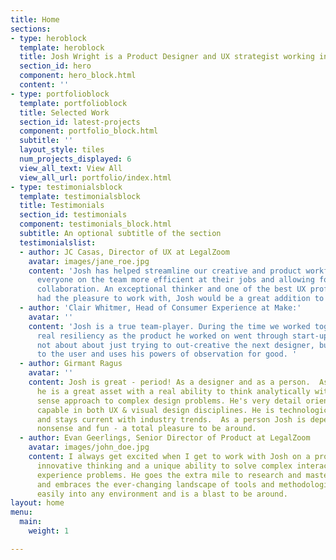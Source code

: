 ```yaml
---
title: Home
sections:
- type: heroblock
  template: heroblock
  title: Josh Wright is a Product Designer and UX strategist working in California
  section_id: hero
  component: hero_block.html
  content: ''
- type: portfolioblock
  template: portfolioblock
  title: Selected Work
  section_id: latest-projects
  component: portfolio_block.html
  subtitle: ''
  layout_style: tiles
  num_projects_displayed: 6
  view_all_text: View All
  view_all_url: portfolio/index.html
- type: testimonialsblock
  template: testimonialsblock
  title: Testimonials
  section_id: testimonials
  component: testimonials_block.html
  subtitle: An optional subtitle of the section
  testimonialslist:
  - author: JC Casas, Director of UX at LegalZoom
    avatar: images/jane_roe.jpg
    content: 'Josh has helped streamline our creative and product workflow, making
      everyone on the team more efficient at their jobs and allowing for greater team
      collaboration. An exceptional thinker and one of the best UX professionals I’ve
      had the pleasure to work with, Josh would be a great addition to any team. '
  - author: 'Clair Whitmer, Head of Consumer Experience at Make:'
    avatar: ''
    content: 'Josh is a true team-player. During the time we worked together, he demonstrated
      real resiliency as the product he worked on went through start-up growing pains.  He''s
      not about about just trying to out-creative the next designer, but really listens
      to the user and uses his powers of observation for good. '
  - author: Girmant Ragus
    avatar: ''
    content: Josh is great - period! As a designer and as a person.  As a designer
      he is a great asset with a real ability to think analytically with a common
      sense approach to complex design problems. He's very detail oriented and extremely
      capable in both UX & visual design disciplines. He is technologically savvy
      and stays current with industry trends.  As a person Josh is dependable, no
      nonsense and fun - a total pleasure to be around.
  - author: Evan Geerlings, Senior Director of Product at LegalZoom
    avatar: images/john_doe.jpg
    content: I always get excited when I get to work with Josh on a project. He brings
      innovative thinking and a unique ability to solve complex interaction and user
      experience problems. He goes the extra mile to research and master new technologies
      and embraces the ever-changing landscape of tools and methodologies. Josh fits
      easily into any environment and is a blast to be around.
layout: home
menu:
  main:
    weight: 1

---
```

